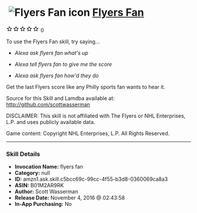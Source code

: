 # &nbsp;<img src="skill_icon" alt="Flyers Fan icon" width="36"> [Flyers Fan](http://alexa.amazon.com/#skills/amzn1.ask.skill.c5bcc69c-99cc-4f55-b3d8-0360069ca8a3)
![0 stars](../../images/ic_star_border_black_18dp_1x.png)![0 stars](../../images/ic_star_border_black_18dp_1x.png)![0 stars](../../images/ic_star_border_black_18dp_1x.png)![0 stars](../../images/ic_star_border_black_18dp_1x.png)![0 stars](../../images/ic_star_border_black_18dp_1x.png) 0

To use the Flyers Fan skill, try saying...

* *Alexa ask flyers fan what's up*

* *Alexa tell flyers fan to give me the score*

* *Alexa ask flyers fan how'd they do*

Get the last Flyers score like any Philly sports fan wants to hear it.

Source for this Skill and Lamdba available at:
http://github.com/scottwasserman

DISCLAIMER: This skill is not affiliated with The Flyers or NHL Enterprises, L.P. and uses publicly available data.

Game content: Copyright NHL Enterprises, L.P. All Rights Reserved.

***

### Skill Details

* **Invocation Name:** flyers fan
* **Category:** null
* **ID:** amzn1.ask.skill.c5bcc69c-99cc-4f55-b3d8-0360069ca8a3
* **ASIN:** B01M2AR9RK
* **Author:** Scott Wasserman
* **Release Date:** November 4, 2016 @ 02:43:58
* **In-App Purchasing:** No
